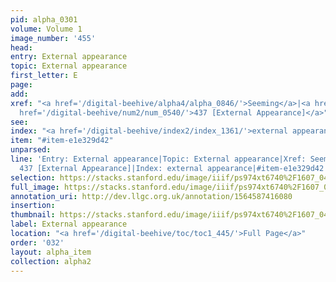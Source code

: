 ```yaml
---
pid: alpha_0301
volume: Volume 1
image_number: '455'
head: 
entry: External appearance
topic: External appearance
first_letter: E
page: 
add: 
xref: "<a href='/digital-beehive/alpha4/alpha_0846/'>Seeming</a>|<a href='/digital-beehive/alpha4/alpha_0864/'>Shape</a>|<a
  href='/digital-beehive/num2/num_0540/'>437 [External Appearance]</a>"
see: 
index: "<a href='/digital-beehive/index2/index_1361/'>external appearance</a>"
item: "#item-e1e329d42"
unparsed: 
line: 'Entry: External appearance|Topic: External appearance|Xref: Seeming|Xref: Shape|Xref:
  437 [External Appearance]|Index: external appearance|#item-e1e329d42'
selection: https://stacks.stanford.edu/image/iiif/ps974xt6740%2F1607_0454/359,1596,3109,481/full/0/default.jpg
full_image: https://stacks.stanford.edu/image/iiif/ps974xt6740%2F1607_0454/full/full/0/default.jpg
annotation_uri: http://dev.llgc.org.uk/annotation/1564587416080
insertion: 
thumbnail: https://stacks.stanford.edu/image/iiif/ps974xt6740%2F1607_0454/359,1596,600,180/250,/0/default.jpg
label: External appearance
location: "<a href='/digital-beehive/toc/toc1_445/'>Full Page</a>"
order: '032'
layout: alpha_item
collection: alpha2
---
```

